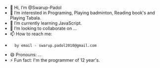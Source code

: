 - 👋 Hi, I’m @Swarup-Padol
- 👀 I’m interested in Programing, Playing badminton, Reading book's and Playing Tabala.
- 🌱 I’m currently learning JavaScript.
- 💞️ I’m looking to collaborate on ...
- 📫 How to reach me:
-       by email - swarup.padol2010@gmail.com
- 😄 Pronouns: ...
- ⚡ Fun fact: I'm the programmer of 12 year's.

<!---
Swarup-Padol/Swarup-Padol is a ✨ special ✨ repository because its `README.md` (this file) appears on your GitHub profile.
You can click the Preview link to take a look at your changes.
--->
